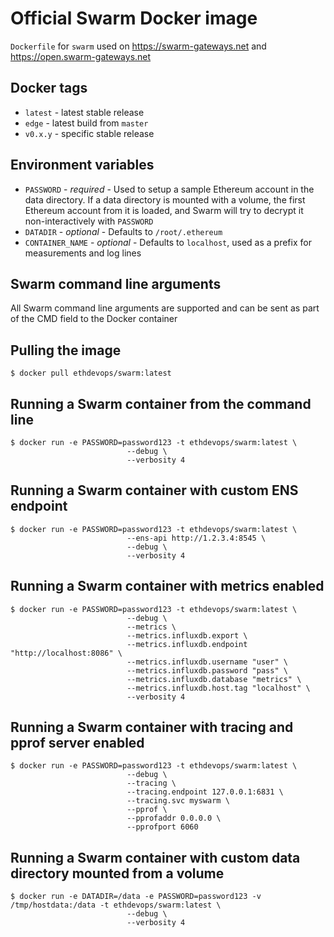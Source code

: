 # Official Swarm Docker image

`Dockerfile` for `swarm` used on https://swarm-gateways.net and https://open.swarm-gateways.net

## Docker tags

* `latest` - latest stable release
* `edge` - latest build from `master`
* `v0.x.y` - specific stable release

## Environment variables

* `PASSWORD` - *required* - Used to setup a sample Ethereum account in the data directory. If a data directory is mounted with a volume, the first Ethereum account from it is loaded, and Swarm will try to decrypt it non-interactively with `PASSWORD`
* `DATADIR` - *optional* - Defaults to `/root/.ethereum`
* `CONTAINER_NAME` - *optional* - Defaults to `localhost`, used as a prefix for measurements and log lines

## Swarm command line arguments

All Swarm command line arguments are supported and can be sent as part of the CMD field to the Docker container

## Pulling the image

    $ docker pull ethdevops/swarm:latest

## Running a Swarm container from the command line

    $ docker run -e PASSWORD=password123 -t ethdevops/swarm:latest \
                              --debug \
                              --verbosity 4

## Running a Swarm container with custom ENS endpoint

    $ docker run -e PASSWORD=password123 -t ethdevops/swarm:latest \
                              --ens-api http://1.2.3.4:8545 \
                              --debug \
                              --verbosity 4

## Running a Swarm container with metrics enabled

    $ docker run -e PASSWORD=password123 -t ethdevops/swarm:latest \
                              --debug \
                              --metrics \
                              --metrics.influxdb.export \
                              --metrics.influxdb.endpoint "http://localhost:8086" \
                              --metrics.influxdb.username "user" \
                              --metrics.influxdb.password "pass" \
                              --metrics.influxdb.database "metrics" \
                              --metrics.influxdb.host.tag "localhost" \
                              --verbosity 4

## Running a Swarm container with tracing and pprof server enabled

    $ docker run -e PASSWORD=password123 -t ethdevops/swarm:latest \
                              --debug \
                              --tracing \
                              --tracing.endpoint 127.0.0.1:6831 \
                              --tracing.svc myswarm \
                              --pprof \
                              --pprofaddr 0.0.0.0 \
                              --pprofport 6060

## Running a Swarm container with custom data directory mounted from a volume

    $ docker run -e DATADIR=/data -e PASSWORD=password123 -v /tmp/hostdata:/data -t ethdevops/swarm:latest \
                              --debug \
                              --verbosity 4
